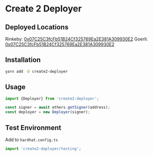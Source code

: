 # Create 2 Deployer

## Deployed Locations

Rinkeby: [0x07C25C3fcFb51B24Cf325769Ea2E381A309930E2](https://rinkeby.etherscan.io/address/0x07C25C3fcFb51B24Cf325769Ea2E381A309930E2)
Goerli: [0x07C25C3fcFb51B24Cf325769Ea2E381A309930E2](https://goerli.etherscan.io/address/0x07C25C3fcFb51B24Cf325769Ea2E381A309930E2)

## Installation

```bash
yarn add -D create2-deployer
```

## Usage

```ts
import {Deployer} from 'create2-deployer';

const signer = await ethers.getSigner(address);
const deployer = new Deployer(signer);
```

## Test Environment

Add to `hardhat.config.ts`
```ts
import 'create2-deployer/testing';
```
